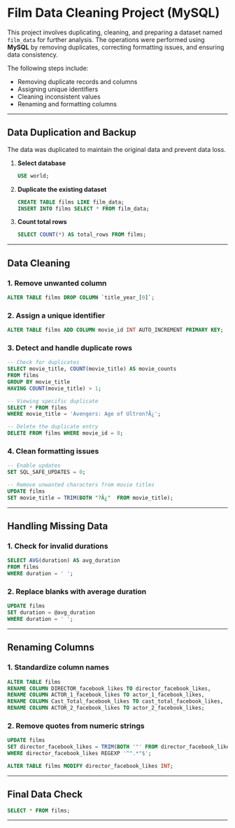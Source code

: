 # Film Data Cleaning Project (MySQL)

This project involves duplicating, cleaning, and preparing a dataset named `film_data` for further analysis. The operations were performed using **MySQL** by removing duplicates, correcting formatting issues, and ensuring data consistency.

The following steps include:

- Removing duplicate records and columns  
- Assigning unique identifiers  
- Cleaning inconsistent values  
- Renaming and formatting columns
---

## Data Duplication and Backup
The data was duplicated to maintain the original data and prevent data loss. 

1. **Select database**  
   ```sql
   USE world;
   ```

2. **Duplicate the existing dataset**  
   ```sql
   CREATE TABLE films LIKE film_data;
   INSERT INTO films SELECT * FROM film_data;
   ```

3. **Count total rows**  
   ```sql
   SELECT COUNT(*) AS total_rows FROM films;
   ```

---

## Data Cleaning 

### 1. **Remove unwanted column**
```sql
ALTER TABLE films DROP COLUMN `title_year_[0]`;
```

### 2. **Assign a unique identifier**
```sql
ALTER TABLE films ADD COLUMN movie_id INT AUTO_INCREMENT PRIMARY KEY;
```

### 3. **Detect and handle duplicate rows**
```sql
-- Check for duplicates
SELECT movie_title, COUNT(movie_title) AS movie_counts
FROM films
GROUP BY movie_title
HAVING COUNT(movie_title) > 1;

-- Viewing specific duplicate
SELECT * FROM films
WHERE movie_title = 'Avengers: Age of Ultron?Ã¿';

-- Delete the duplicate entry
DELETE FROM films WHERE movie_id = 8;

```

### 4. **Clean formatting issues**
```sql
-- Enable updates
SET SQL_SAFE_UPDATES = 0;

-- Remove unwanted characters from movie titles
UPDATE films
SET movie_title = TRIM(BOTH "?Ã¿"  FROM movie_title);
```

---

## Handling Missing Data

### 1. **Check for invalid durations**
```sql
SELECT AVG(duration) AS avg_duration
FROM films
WHERE duration = ' ';
```

### 2. **Replace blanks with average duration**
```sql
UPDATE films
SET duration = @avg_duration
WHERE duration = ' ';
```

---

## Renaming Columns

### 1. **Standardize column names**
```sql
ALTER TABLE films  
RENAME COLUMN DIRECTOR_facebook_likes TO director_facebook_likes,
RENAME COLUMN ACTOR_1_facebook_likes TO actor_1_facebook_likes,
RENAME COLUMN Cast_Total_facebook_likes TO cast_total_facebook_likes,
RENAME COLUMN ACTOR_2_facebook_likes TO actor_2_facebook_likes;
```

### 2. **Remove quotes from numeric strings**
```sql
UPDATE films
SET director_facebook_likes = TRIM(BOTH '"' FROM director_facebook_likes)
WHERE director_facebook_likes REGEXP '^".*"$';

ALTER TABLE films MODIFY director_facebook_likes INT;
```

---

## Final Data Check

```sql
SELECT * FROM films;
```

---




